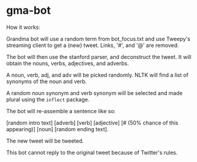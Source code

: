 # gma-bot

How it works:

Grandma bot will use a random term from bot_focus.txt and use Tweepy's streaming client to get a (new) tweet. Links, '#', and '@' are removed.

The bot will then use the stanford parser, and deconstruct the tweet. It will obtain the nouns, verbs, adjectives, and adverbs.

A noun, verb, adj, and adv will be picked randomly. NLTK will find a list of synonyms of the noun and verb.

A random noun synonym and verb synonym will be selected and made plural using the `inflect` package. 

The bot will re-assemble a sentence like so: 

[random intro text] [adverb] [verb] [adjective] [# (50% chance of this appearing)] [noun] [random ending text].


The new tweet will be tweeted. 


This bot cannot reply to the original tweet because of Twitter's rules.
